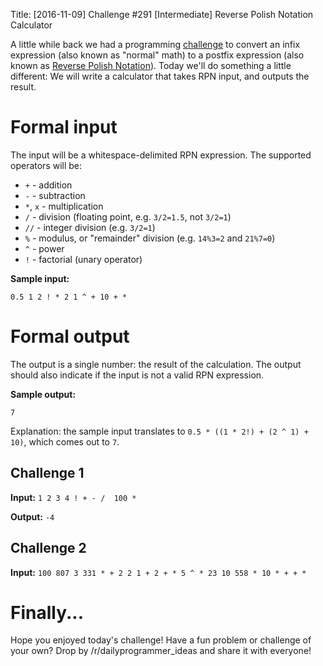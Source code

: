 Title: [2016-11-09] Challenge #291 [Intermediate] Reverse Polish Notation Calculator

A little while back we had a programming [challenge](https://www.reddit.com/r/dailyprogrammer/comments/2yquvm/20150311_challenge_205_intermediate_rpn/) to convert an infix expression (also known as "normal" math) to a postfix expression (also known as [Reverse Polish Notation](https://en.wikipedia.org/wiki/Reverse_Polish_notation)). Today we'll do something a little different: We will write a calculator that takes RPN input, and outputs the result.

# Formal input

The input will be a whitespace-delimited RPN expression. The supported operators will be:

* `+` - addition
* `-` - subtraction
* `*`, `x` - multiplication
* `/` - division (floating point, e.g. `3/2=1.5`, not `3/2=1`)
* `//` - integer division (e.g. `3/2=1`)
* `%` - modulus, or "remainder" division (e.g. `14%3=2` and `21%7=0`)
* `^` - power
* `!` - factorial (unary operator)

**Sample input:**

    0.5 1 2 ! * 2 1 ^ + 10 + *

# Formal output

The output is a single number: the result of the calculation. The output should also indicate if the input is not a valid RPN expression.

**Sample output:**

    7

Explanation: the sample input translates to `0.5 * ((1 * 2!) + (2 ^ 1) + 10)`, which comes out to `7`.

## Challenge 1

**Input:** `1 2 3 4 ! + - /  100 *`

**Output:** `-4`


## Challenge 2
**Input:** `100 807 3 331 * + 2 2 1 + 2 + * 5 ^ * 23 10 558 * 10 * + + *`

# Finally...

Hope you enjoyed today's challenge! Have a fun problem or challenge of your own? Drop by /r/dailyprogrammer_ideas and share it with everyone!

